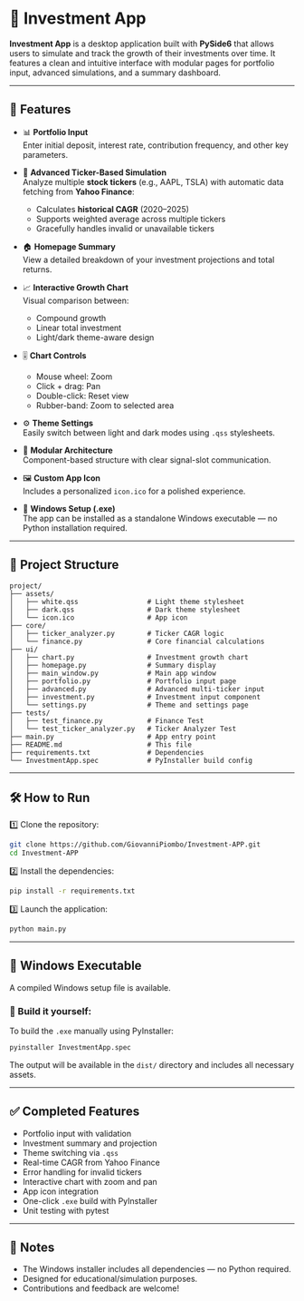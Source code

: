 # 💼 Investment App

**Investment App** is a desktop application built with **PySide6** that allows users to simulate and track the growth of their investments over time. It features a clean and intuitive interface with modular pages for portfolio input, advanced simulations, and a summary dashboard.

---

## 🚀 Features

- 📊 **Portfolio Input**  
  Enter initial deposit, interest rate, contribution frequency, and other key parameters.

- 🧠 **Advanced Ticker-Based Simulation**  
  Analyze multiple **stock tickers** (e.g., AAPL, TSLA) with automatic data fetching from **Yahoo Finance**:
  - Calculates **historical CAGR** (2020–2025)
  - Supports weighted average across multiple tickers
  - Gracefully handles invalid or unavailable tickers

- 🏠 **Homepage Summary**  
  View a detailed breakdown of your investment projections and total returns.

- 📈 **Interactive Growth Chart**  
  Visual comparison between:
  - Compound growth  
  - Linear total investment  
  - Light/dark theme-aware design

- 🎚️ **Chart Controls**  
  - Mouse wheel: Zoom  
  - Click + drag: Pan  
  - Double-click: Reset view  
  - Rubber-band: Zoom to selected area

- ⚙️ **Theme Settings**  
  Easily switch between light and dark modes using `.qss` stylesheets.

- 🧩 **Modular Architecture**  
  Component-based structure with clear signal-slot communication.

- 🖼️ **Custom App Icon**  
  Includes a personalized `icon.ico` for a polished experience.

- 💾 **Windows Setup (.exe)**  
  The app can be installed as a standalone Windows executable — no Python installation required.

---

## 🧩 Project Structure

```
project/
├── assets/
│   ├── white.qss                 # Light theme stylesheet
│   ├── dark.qss                  # Dark theme stylesheet
│   └── icon.ico                  # App icon
├── core/
│   ├── ticker_analyzer.py        # Ticker CAGR logic
│   └── finance.py                # Core financial calculations
├── ui/
│   ├── chart.py                  # Investment growth chart
│   ├── homepage.py               # Summary display
│   ├── main_window.py            # Main app window
│   ├── portfolio.py              # Portfolio input page
│   ├── advanced.py               # Advanced multi-ticker input
│   ├── investment.py             # Investment input component
│   └── settings.py               # Theme and settings page
├── tests/
│   ├── test_finance.py           # Finance Test
│   └── test_ticker_analyzer.py   # Ticker Analyzer Test
├── main.py                       # App entry point
├── README.md                     # This file
├── requirements.txt              # Dependencies
└── InvestmentApp.spec            # PyInstaller build config
```

---

## 🛠️ How to Run

1️⃣ Clone the repository:

```bash
git clone https://github.com/GiovanniPiombo/Investment-APP.git
cd Investment-APP
```

2️⃣ Install the dependencies:

```bash
pip install -r requirements.txt
```

3️⃣ Launch the application:

```bash
python main.py
```

---

## 🧊 Windows Executable

A compiled Windows setup file is available.

### 🔨 Build it yourself:

To build the `.exe` manually using PyInstaller:

```bash
pyinstaller InvestmentApp.spec
```

The output will be available in the `dist/` directory and includes all necessary assets.

---

## ✅ Completed Features

- Portfolio input with validation  
- Investment summary and projection  
- Theme switching via `.qss`  
- Real-time CAGR from Yahoo Finance  
- Error handling for invalid tickers  
- Interactive chart with zoom and pan  
- App icon integration  
- One-click `.exe` build with PyInstaller
- Unit testing with pytest

---

## 📌 Notes

- The Windows installer includes all dependencies — no Python required.
- Designed for educational/simulation purposes.
- Contributions and feedback are welcome!
